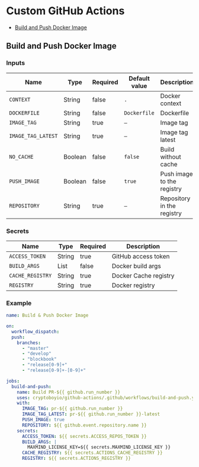 # Custom GitHub Actions

- [Build and Push Docker Image](#build-and-push-docker-image)

## Build and Push Docker Image

### Inputs

| Name               | Type    | Required | Default value | Description                |
| ------------------ | ------- | -------- | ------------- | -------------------------- |
| `CONTEXT`          | String  | false    | `.`           | Docker context             |
| `DOCKERFILE`       | String  | false    | `Dockerfile`  | Dockerfile                 |
| `IMAGE_TAG`        | String  | true     | `–`           | Image tag                  |
| `IMAGE_TAG_LATEST` | String  | true     | `–`           | Image tag latest           |
| `NO_CACHE`         | Boolean | false    | `false`       | Build without cache        |
| `PUSH_IMAGE`       | Boolean | false    | `true`        | Push image to the registry |
| `REPOSITORY`       | String  | true     | `–`           | Repository in the registry |

### Secrets

| Name             | Type   | Required | Description           |
| ---------------- | ------ | -------- | --------------------- |
| `ACCESS_TOKEN`   | String | true     | GitHub access token   |
| `BUILD_ARGS`     | List   | false    | Docker build args     |
| `CACHE_REGISTRY` | String | true     | Docker Cache registry |
| `REGISTRY`       | String | true     | Docker registry       |

### Example

```yaml
name: Build & Push Docker Image

on:
  workflow_dispatch:
  push:
    branches:
      - "master"
      - "develop"
      - "blockbook"
      - "release[0-9]+"
      - "release[0-9]+-[0-9]+"

jobs:
  build-and-push:
    name: Build PR-${{ github.run_number }}
    uses: cryptoboyio/github-actions/.github/workflows/build-and-push.yaml@master
    with:
      IMAGE_TAG: pr-${{ github.run_number }}
      IMAGE_TAG_LATEST: pr-${{ github.run_number }}-latest
      PUSH_IMAGE: true
      REPOSITORY: ${{ github.event.repository.name }}
    secrets:
      ACCESS_TOKEN: ${{ secrets.ACCESS_REPOS_TOKEN }}
      BUILD_ARGS: |
        MAXMIND_LICENSE_KEY=${{ secrets.MAXMIND_LICENSE_KEY }}
      CACHE_REGISTRY: ${{ secrets.ACTIONS_CACHE_REGISTRY }}
      REGISTRY: ${{ secrets.ACTIONS_REGISTRY }}
```
